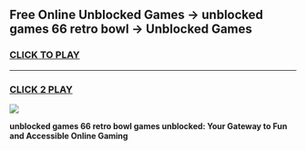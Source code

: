 
## Free Online Unblocked Games → unblocked games 66 retro bowl → Unblocked Games
<h3>
<a href="https://premium.freeplayer.one?title=unblocked_games_66_retro_bowl&ref=21F">CLICK TO PLAY</a></h3>
<hr>

<h3>
<a href="https://premium.freeplayer.one?title=unblocked_games_66_retro_bowl&ref=21F">CLICK 2 PLAY</a>
  
</h3>

<a href="https://premium.freeplayer.one?title=unblocked_games_66_retro_bowl&ref=21F/"><img src="https://clearcache.store/games.png"></a>


**unblocked games 66 retro bowl games unblocked: Your Gateway to Fun and Accessible Online Gaming**
